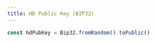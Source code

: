 ```yaml
---
title: HD Public Key (BIP32)
---
```


```typescript
const hdPubKey = Bip32.fromRandom().toPublic()
```
